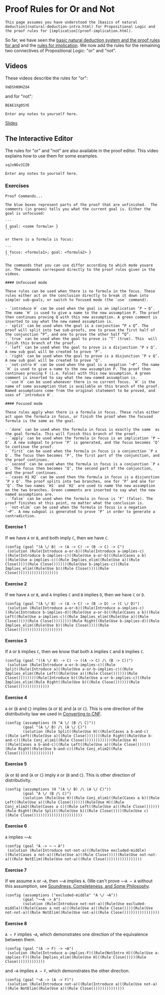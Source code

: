 # Proof Rules for Or and Not

```aside
This page assumes you have understood the [basics of natural deduction](natural-deduction-intro.html) for Propositional Logic and the proof rules for [implication](proof-implication.html).
```


So far, we have seen the [basic natural deduction system and the proof rules for and](natural-deduction-intro.html) and the [rules for implication](proof-implication.html). We now add the rules for the remaining two connectives of Propositional Logic: "or" and "not".

## Videos

These videos describe the rules for "or":

```youtube
VmDShN9HZd4
```

and for "not":

```youtube
BEAE1Xg0SYE
```

```textbox {id=proof-or-notes1}
Enter any notes to yourself here.
```

[Slides](week05-slides.pdf)

## The Interactive Editor

The rules for "or" and "not" are also available in the proof editor. This video explains how to use them for some examples.

```youtube
sqJxNGv3IZ0
```

```textbox {id=proof-or-notes2}
Enter any notes to yourself here.
```

### Exercises

````details
Proof Commands...

The blue boxes represent parts of the proof that are unfinished.  The comments (in green) tells you what the current goal is. Either the goal is unfocused:

```
{ goal: <some formula> }
```

or there is a formula is focus:

```
{ focus: <formula1>; goal: <formula2> }
```

The commands that you can use differ according to which mode youare in. The commands correspond directly to the proof rules given in the videos.

#### Unfocused mode

These rules can be used when there is no formula in the focus. These rules either act on the conclusion directly to break it down into simpler sub-goals, or switch to focused mode (the `use` command).

- `introduce H` can be used when the goal is an implication ‘P → Q’. The name `H` is used to give a name to the new assumption P. The proof then continues proving Q with this new assumption. A green comment is inserted to say what the new named assumption is.
- `split` can be used when the goal is a conjunction “P ∧ Q”. The proof will split into two sub-proofs, one to prove the first half of the conjunction “P”, and one to prove the other half “Q”.
- `true` can be used when the goal to prove is ‘T’ (true). This  will finish this branch of the proof.
- `left` can be used when the goal to prove is a disjunction ‘P ∨ Q’. A new sub goal will be created to prove ‘P’.
- `right` can be used when the goal to prove is a disjunction ‘P ∨ Q’. A new sub goal will be created to prove ‘Q’.
- `not-intro H` can be used when the goal is a negation ‘¬P’. The name `H` is used to give a name to the new assumption P. The proof then continues proving F (i.e. False) with this new assumption. A green comment is inserted to say what the new named assumption is.
- `use H` can be used whenever there is no current focus. `H` is the name of some assumption that is available on this branch of the proof. Named assumptions come from the original statement to be proved, and uses of `introduce H`.

#### Focused mode

These rules apply when there is a formula in focus. These rules either act upon the formula in focus, or finish the proof when the focused formula is the same as the goal.

- `done` can be used when the formula in focus is exactly the same  as the goal formula. This will finish this branch of the proof.
- `apply` can be used when the formula in focus is an implication ‘P → Q’. A new subgoal to prove ‘P’ is generated, and the focus becomes ‘Q’ to continue the proof.
- `first` can be used when the formula in focus is a conjunction `P ∧ Q`. The focus then becomes ‘P’, the first part of the conjunction, and the proof continues.
- `second` can be used when the formula in focus is a conjunction `P ∧ Q`. The focus then becomes ‘Q’, the second part of the conjunction, and the proof continues.
- `cases H1 H2` can be used then the formula in focus is a disjunction ‘P ∨ Q’. The proof splits into two branches, one for ‘P’ and one for ‘Q’. The two names `H1` and `H2` are used to name the new assumption on the two branches. Green comments are inserted to say what the new named assumptions are.
- `false` can be used when the formula in focus is ‘F’ (false). The proof finishes at this point, no matter what the conclusion is.
- `not-elim` can be used when the formula in focus is a negation  ‘¬P’. A new subgoal is generated to prove ‘P’ in order to generate a contradiction.
````

#### Exercise 1

If we have `A` or `B`, and both imply `C`, then we have `C`.

```focused-nd {id=or-ex1}
(config (goal "(A \/ B) -> (A -> C) -> (B -> C) -> C")
 (solution (Rule(Introduce a-or-b)((Rule(Introduce a-implies-c)((Rule(Introduce b-implies-c)((Rule(Use a-or-b)((Rule(Cases a b)((Rule(Use a-implies-c)((Rule Implies_elim((Rule(Use a)((Rule Close())))(Rule Close())))))(Rule(Use b-implies-c)((Rule Implies_elim((Rule(Use b)((Rule Close())))(Rule Close())))))))))))))))))
```

#### Exercise 2

If we have `A` or `B`, and `A` implies `C` and `B` implies `D`, then we have `C` or `D`.

```focused-nd {id=or-ex2}
(config (goal "(A \/ B) -> (A -> C) -> (B -> D) -> (C \/ D)")
 (solution (Rule(Introduce a-or-b)((Rule(Introduce a-implies-c)((Rule(Introduce b-implies-d)((Rule(Use a-or-b)((Rule(Cases a b)((Rule Left((Rule(Use a-implies-c)((Rule Implies_elim((Rule(Use a)((Rule Close())))(Rule Close())))))))(Rule Right((Rule(Use b-implies-d)((Rule Implies_elim((Rule(Use b)((Rule Close())))(Rule Close())))))))))))))))))))
```

#### Exercise 3

If `A` or `B` implies `C`, then we know that both `A` implies `C` and `B` implies `C`.

```focused-nd {id=or-ex3}
(config (goal "((A \/ B) -> C) -> ((A -> C) /\ (B -> C))")
 (solution (Rule(Introduce a-or-b-implies-c)((Rule Split((Rule(Introduce a)((Rule(Use a-or-b-implies-c)((Rule Implies_elim((Rule Left((Rule(Use a)((Rule Close())))))(Rule Close())))))))(Rule(Introduce b)((Rule(Use a-or-b-implies-c)((Rule Implies_elim((Rule Right((Rule(Use b)((Rule Close())))))(Rule Close())))))))))))))
```

#### Exercise 4

`A` or (`B` and `C`) implies (`A` or `B`) and (`A` or `C`). This is one direction of the distributivity law we used in [Converting to CNF](converting-to-cnf.html).

```focused-nd {id=or-ex4}
(config (assumptions (H "A \/ (B /\ C)"))
        (goal "(A \/ B) /\ (A \/ C)")
		(solution (Rule Split((Rule(Use H)((Rule(Cases a b-and-c)((Rule Left((Rule(Use a)((Rule Close())))))(Rule Right((Rule(Use b-and-c)((Rule Conj_elim1((Rule Close())))))))))))(Rule(Use H)((Rule(Cases a b-and-c)((Rule Left((Rule(Use a)((Rule Close())))))(Rule Right((Rule(Use b-and-c)((Rule Conj_elim2((Rule Close())))))))))))))))
```

#### Exercise 5

(`A` or `B`) and (`A` or `C`) imply `A` or (`B` and `C`). This is other direction of distributivity.

```focused-nd {id=or-ex5}
(config (assumptions (H "(A \/ B) /\ (A \/ C)"))
        (goal "A \/ (B /\ C)")
		(solution (Rule(Use H)((Rule Conj_elim1((Rule(Cases a b)((Rule Left((Rule(Use a)((Rule Close())))))(Rule(Use H)((Rule Conj_elim2((Rule(Cases a c)((Rule Left((Rule(Use a)((Rule Close())))))(Rule Right((Rule Split((Rule(Use b)((Rule Close())))(Rule(Use c)((Rule Close())))))))))))))))))))))
```

#### Exercise 6

`A` implies `¬¬A`:

```focused-nd {id=or-ex6}
(config (goal "A -> ¬ ¬ A")
 (solution (Rule(Introduce not-not-a)((Rule(Use excluded-middle)((Rule(Cases a not-a)((Rule(Use a)((Rule Close())))(Rule(Use not-not-a)((Rule NotElim((Rule(Use not-a)((Rule Close())))))))))))))))
```

#### Exercise 7

If we assume `A` or `¬A`, then `¬¬A` implies `A`. (We can't prove `¬¬A → A` without this assumption, see [Soundness, Completeness, and Some Philosophy](sound-complete-meaning.html).

```focused-nd {id=or-ex7}
(config (assumptions ("excluded-middle" "A \/ ¬A"))
        (goal "¬¬A -> A")
		(solution (Rule(Introduce not-not-a)((Rule(Use excluded-middle)((Rule(Cases a not-a)((Rule(Use a)((Rule Close())))(Rule(Use not-not-a)((Rule NotElim((Rule(Use not-a)((Rule Close())))))))))))))))
```

#### Exercise 8

`A → F` implies `¬A`, which demonstrates one direction of the equivalence between them.

```focused-nd {id=or-ex8a}
(config (goal "(A -> F) -> ¬A")
 (solution (Rule(Introduce a-implies-F)((Rule(NotIntro H)((Rule(Use a-implies-F)((Rule Implies_elim((Rule(Use H)((Rule Close())))(Rule Close())))))))))))
```

and `¬A` implies `A → F`, which demonstrates the other direction.

```focused-nd {id=or-ex8b}
(config (goal "¬A -> (A -> F)")
 (solution (Rule(Introduce not-a)((Rule(Introduce a)((Rule(Use not-a)((Rule NotElim((Rule(Use a)((Rule Close())))))))))))))
```
